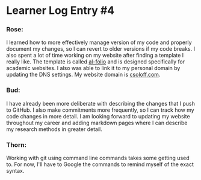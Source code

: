 # Learner Log Entry #4

### Rose:
I learned how to more effectively manage version of my code and properly document my changes, so I can revert to older versions if my code breaks. I also spent a lot of time working on my website after finding a template I really like. The template is called [al-folio](https://github.com/alshedivat/al-folio) and is designed specifically for academic websites. I also was able to link it to my personal domain by updating the DNS settings. My website domain is [csoloff.com](https://csoloff.com).

### Bud:
I have already been more deliberate with describing the changes that I push to GitHub. I also make commitments more frequently, so I can track how my code changes in more detail. I am looking forward to updating my website throughout my career and adding markdown pages where I can describe my research methods in greater detail.

### Thorn:
Working with git using command line commands takes some getting used to. For now, I'll have to Google the commands to remind myself of the exact syntax.
